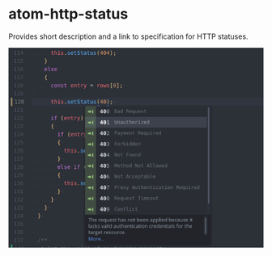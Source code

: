 atom-http-status
================

Provides short description and a link to specification for HTTP statuses.

![screenshot](https://github.com/bbuhler/atom-http-status/blob/master/sceenshot.png)
